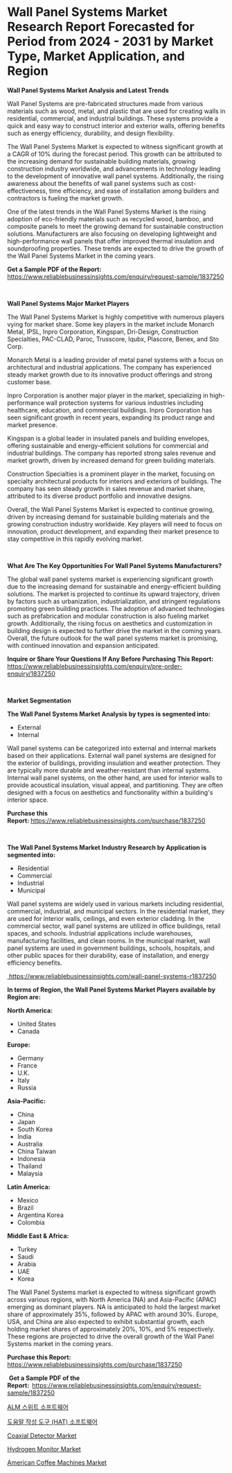 <p><h1>Wall Panel Systems Market Research Report Forecasted for Period from 2024 -  2031 by Market Type, Market Application, and Region</h1></p><p><strong>Wall Panel Systems Market Analysis and Latest Trends</strong></p>
<p><p>Wall Panel Systems are pre-fabricated structures made from various materials such as wood, metal, and plastic that are used for creating walls in residential, commercial, and industrial buildings. These systems provide a quick and easy way to construct interior and exterior walls, offering benefits such as energy efficiency, durability, and design flexibility.</p><p>The Wall Panel Systems Market is expected to witness significant growth at a CAGR of 10% during the forecast period. This growth can be attributed to the increasing demand for sustainable building materials, growing construction industry worldwide, and advancements in technology leading to the development of innovative wall panel systems. Additionally, the rising awareness about the benefits of wall panel systems such as cost-effectiveness, time efficiency, and ease of installation among builders and contractors is fueling the market growth.</p><p>One of the latest trends in the Wall Panel Systems Market is the rising adoption of eco-friendly materials such as recycled wood, bamboo, and composite panels to meet the growing demand for sustainable construction solutions. Manufacturers are also focusing on developing lightweight and high-performance wall panels that offer improved thermal insulation and soundproofing properties. These trends are expected to drive the growth of the Wall Panel Systems Market in the coming years.</p></p>
<p><strong>Get a Sample PDF of the Report:&nbsp;</strong> <a href="https://www.reliablebusinessinsights.com/enquiry/request-sample/1837250">https://www.reliablebusinessinsights.com/enquiry/request-sample/1837250</a></p>
<p>&nbsp;</p>
<p><strong>Wall Panel Systems Major Market Players</strong></p>
<p><p>The Wall Panel Systems Market is highly competitive with numerous players vying for market share. Some key players in the market include Monarch Metal, IPSL, Inpro Corporation, Kingspan, Dri-Design, Construction Specialties, PAC-CLAD, Paroc, Trusscore, Iqubx, Plascore, Benex, and Sto Corp.</p><p>Monarch Metal is a leading provider of metal panel systems with a focus on architectural and industrial applications. The company has experienced steady market growth due to its innovative product offerings and strong customer base.</p><p>Inpro Corporation is another major player in the market, specializing in high-performance wall protection systems for various industries including healthcare, education, and commercial buildings. Inpro Corporation has seen significant growth in recent years, expanding its product range and market presence.</p><p>Kingspan is a global leader in insulated panels and building envelopes, offering sustainable and energy-efficient solutions for commercial and industrial buildings. The company has reported strong sales revenue and market growth, driven by increased demand for green building materials.</p><p>Construction Specialties is a prominent player in the market, focusing on specialty architectural products for interiors and exteriors of buildings. The company has seen steady growth in sales revenue and market share, attributed to its diverse product portfolio and innovative designs.</p><p>Overall, the Wall Panel Systems Market is expected to continue growing, driven by increasing demand for sustainable building materials and the growing construction industry worldwide. Key players will need to focus on innovation, product development, and expanding their market presence to stay competitive in this rapidly evolving market.</p></p>
<p>&nbsp;</p>
<p><strong>What Are The Key Opportunities For Wall Panel Systems Manufacturers?</strong></p>
<p><p>The global wall panel systems market is experiencing significant growth due to the increasing demand for sustainable and energy-efficient building solutions. The market is projected to continue its upward trajectory, driven by factors such as urbanization, industrialization, and stringent regulations promoting green building practices. The adoption of advanced technologies such as prefabrication and modular construction is also fueling market growth. Additionally, the rising focus on aesthetics and customization in building design is expected to further drive the market in the coming years. Overall, the future outlook for the wall panel systems market is promising, with continued innovation and expansion anticipated.</p></p>
<p><strong>Inquire or Share Your Questions If Any Before Purchasing This Report:</strong> <a href="https://www.reliablebusinessinsights.com/enquiry/pre-order-enquiry/1837250">https://www.reliablebusinessinsights.com/enquiry/pre-order-enquiry/1837250</a></p>
<p>&nbsp;</p>
<p><strong>Market Segmentation</strong></p>
<p><strong>The Wall Panel Systems Market Analysis by types is segmented into:</strong></p>
<p><ul><li>External</li><li>Internal</li></ul></p>
<p><p>Wall panel systems can be categorized into external and internal markets based on their applications. External wall panel systems are designed for the exterior of buildings, providing insulation and weather protection. They are typically more durable and weather-resistant than internal systems. Internal wall panel systems, on the other hand, are used for interior walls to provide acoustical insulation, visual appeal, and partitioning. They are often designed with a focus on aesthetics and functionality within a building's interior space.</p></p>
<p><strong>Purchase this Report:&nbsp;</strong><a href="https://www.reliablebusinessinsights.com/purchase/1837250">https://www.reliablebusinessinsights.com/purchase/1837250</a></p>
<p>&nbsp;</p>
<p><strong>The Wall Panel Systems Market Industry Research by Application is segmented into:</strong></p>
<p><ul><li>Residential</li><li>Commercial</li><li>Industrial</li><li>Municipal</li></ul></p>
<p><p>Wall panel systems are widely used in various markets including residential, commercial, industrial, and municipal sectors. In the residential market, they are used for interior walls, ceilings, and even exterior cladding. In the commercial sector, wall panel systems are utilized in office buildings, retail spaces, and schools. Industrial applications include warehouses, manufacturing facilities, and clean rooms. In the municipal market, wall panel systems are used in government buildings, schools, hospitals, and other public spaces for their durability, ease of installation, and energy efficiency benefits.</p></p>
<p><a href="https://www.reliablebusinessinsights.com/wall-panel-systems-r1837250">&nbsp;https://www.reliablebusinessinsights.com/wall-panel-systems-r1837250</a></p>
<p><strong>In terms of Region, the Wall Panel Systems Market Players available by Region are:</strong></p>
<p>
    <p> <strong> North America: </strong>
        <ul>
            <li>United States</li>
            <li>Canada</li>
        </ul>
        </p> 
    <p> <strong> Europe: </strong>
        <ul>
            <li>Germany</li>
            <li>France</li>
            <li>U.K.</li>
            <li>Italy</li>
            <li>Russia</li>
        </ul>
        </p> 
    <p> <strong> Asia-Pacific: </strong>
        <ul>
            <li>China</li>
            <li>Japan</li>
            <li>South Korea</li>
            <li>India</li>
            <li>Australia</li>
            <li>China Taiwan</li>
            <li>Indonesia</li>
            <li>Thailand</li>
            <li>Malaysia</li>
        </ul>
        </p> 
    <p> <strong> Latin America: </strong>
        <ul>
            <li>Mexico</li>
            <li>Brazil</li>
            <li>Argentina Korea</li>
            <li>Colombia</li>
        </ul>
        </p> 
    <p> <strong> Middle East & Africa: </strong>
        <ul>
            <li>Turkey</li>
            <li>Saudi</li>
            <li>Arabia</li>
            <li>UAE</li>
            <li>Korea</li>
        </ul>
    </p>
    </p>
<p><p>The Wall Panel Systems market is expected to witness significant growth across various regions, with North America (NA) and Asia-Pacific (APAC) emerging as dominant players. NA is anticipated to hold the largest market share of approximately 35%, followed by APAC with around 30%. Europe, USA, and China are also expected to exhibit substantial growth, each holding market shares of approximately 20%, 10%, and 5% respectively. These regions are projected to drive the overall growth of the Wall Panel Systems market in the coming years.</p></p>
<p><strong>Purchase this Report: </strong><a href="https://www.reliablebusinessinsights.com/purchase/1837250">https://www.reliablebusinessinsights.com/purchase/1837250</a></p>
<p>&nbsp;<strong>Get a Sample PDF of the Report:&nbsp;&nbsp;</strong><a href="https://www.reliablebusinessinsights.com/enquiry/request-sample/1837250">https://www.reliablebusinessinsights.com/enquiry/request-sample/1837250</a></p>
<p><strong></strong></p>
<p><p><a href="https://github.com/njolsky1/Market-Research-Report-List-1/blob/main/5791824171931.md">ALM 스위트 소프트웨어</a></p><p><a href="https://github.com/rrmadityapu/Market-Research-Report-List-1/blob/main/4699358171930.md">도움말 작성 도구 (HAT) 소프트웨어</a></p><p><a href="https://github.com/mabutironaldo/Market-Research-Report-List-5/blob/main/coaxial-detector-market.md">Coaxial Detector Market</a></p><p><a href="https://github.com/Paul14Anderson63/Market-Research-Report-List-4/blob/main/hydrogen-monitor-market.md">Hydrogen Monitor Market</a></p><p><a href="https://issuu.com/reportprime-2/docs/american-coffee-machines-market-size-2030.pptx">American Coffee Machines Market</a></p></p>